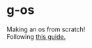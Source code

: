 # g-os
Making an os from scratch!  
Following [this guide.](https://github.com/cfenollosa/os-tutorial)